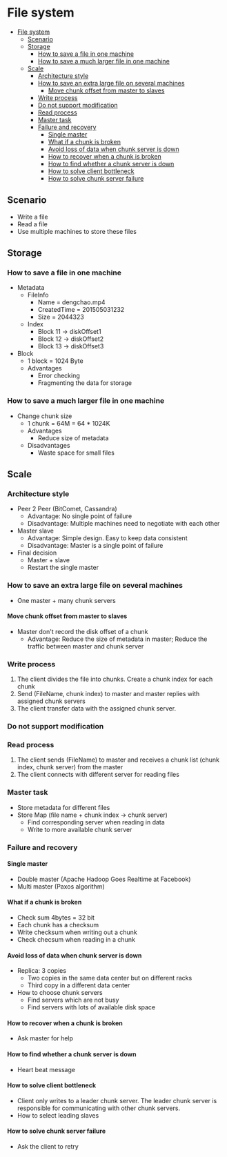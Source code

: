 # File system

<!-- MarkdownTOC -->

- [File system](#file-system)
	- [Scenario](#scenario)
	- [Storage](#storage)
		- [How to save a file in one machine](#how-to-save-a-file-in-one-machine)
		- [How to save a much larger file in one machine](#how-to-save-a-much-larger-file-in-one-machine)
	- [Scale](#scale)
		- [Architecture style](#architecture-style)
		- [How to save an extra large file on several machines](#how-to-save-an-extra-large-file-on-several-machines)
			- [Move chunk offset from master to slaves](#move-chunk-offset-from-master-to-slaves)
		- [Write process](#write-process)
		- [Do not support modification](#do-not-support-modification)
		- [Read process](#read-process)
		- [Master task](#master-task)
		- [Failure and recovery](#failure-and-recovery)
			- [Single master](#single-master)
			- [What if a chunk is broken](#what-if-a-chunk-is-broken)
			- [Avoid loss of data when chunk server is down](#avoid-loss-of-data-when-chunk-server-is-down)
			- [How to recover when a chunk is broken](#how-to-recover-when-a-chunk-is-broken)
			- [How to find whether a chunk server is down](#how-to-find-whether-a-chunk-server-is-down)
			- [How to solve client bottleneck](#how-to-solve-client-bottleneck)
			- [How to solve chunk server failure](#how-to-solve-chunk-server-failure)

<!-- /MarkdownTOC -->


## Scenario
* Write a file
* Read a file
* Use multiple machines to store these files

## Storage
### How to save a file in one machine
* Metadata
	- FileInfo
		+ Name = dengchao.mp4
		+ CreatedTime = 201505031232
		+ Size = 2044323
	- Index
		+ Block 11 -> diskOffset1
		+ Block 12 -> diskOffset2
		+ Block 13 -> diskOffset3
* Block
	- 1 block = 1024 Byte
	- Advantages
		+ Error checking
		+ Fragmenting the data for storage

### How to save a much larger file in one machine 
* Change chunk size
	- 1 chunk = 64M = 64 * 1024K
	- Advantages
		+ Reduce size of metadata
	- Disadvantages
		+ Waste space for small files

## Scale
### Architecture style
* Peer 2 Peer (BitComet, Cassandra)
	- Advantage: No single point of failure
	- Disadvantage: Multiple machines need to negotiate with each other
* Master slave
	- Advantage: Simple design. Easy to keep data consistent
	- Disadvantage: Master is a single point of failure
* Final decision
	- Master + slave
	- Restart the single master

### How to save an extra large file on several machines
* One master + many chunk servers

#### Move chunk offset from master to slaves
* Master don't record the disk offset of a chunk
	- Advantage: Reduce the size of metadata in master; Reduce the traffic between master and chunk server

### Write process
1. The client divides the file into chunks. Create a chunk index for each chunk
2. Send (FileName, chunk index) to master and master replies with assigned chunk servers
3. The client transfer data with the assigned chunk server.

### Do not support modification

### Read process
1. The client sends (FileName) to master and receives a chunk list (chunk index, chunk server) from the master 
2. The client connects with different server for reading files

### Master task
* Store metadata for different files
* Store Map (file name + chunk index -> chunk server)
	- Find corresponding server when reading in data
	- Write to more available chunk server

### Failure and recovery
#### Single master
* Double master (Apache Hadoop Goes Realtime at Facebook)
* Multi master (Paxos algorithm)

#### What if a chunk is broken
* Check sum 4bytes = 32 bit
* Each chunk has a checksum 
* Write checksum when writing out a chunk
* Check checsum when reading in a chunk

#### Avoid loss of data when chunk server is down
* Replica: 3 copies
	- Two copies in the same data center but on different racks
	- Third copy in a different data center
* How to choose chunk servers
	- Find servers which are not busy
	- Find servers with lots of available disk space

#### How to recover when a chunk is broken
* Ask master for help

#### How to find whether a chunk server is down
* Heart beat message

#### How to solve client bottleneck
* Client only writes to a leader chunk server. The leader chunk server is responsible for communicating with other chunk servers. 
* How to select leading slaves

#### How to solve chunk server failure
* Ask the client to retry
